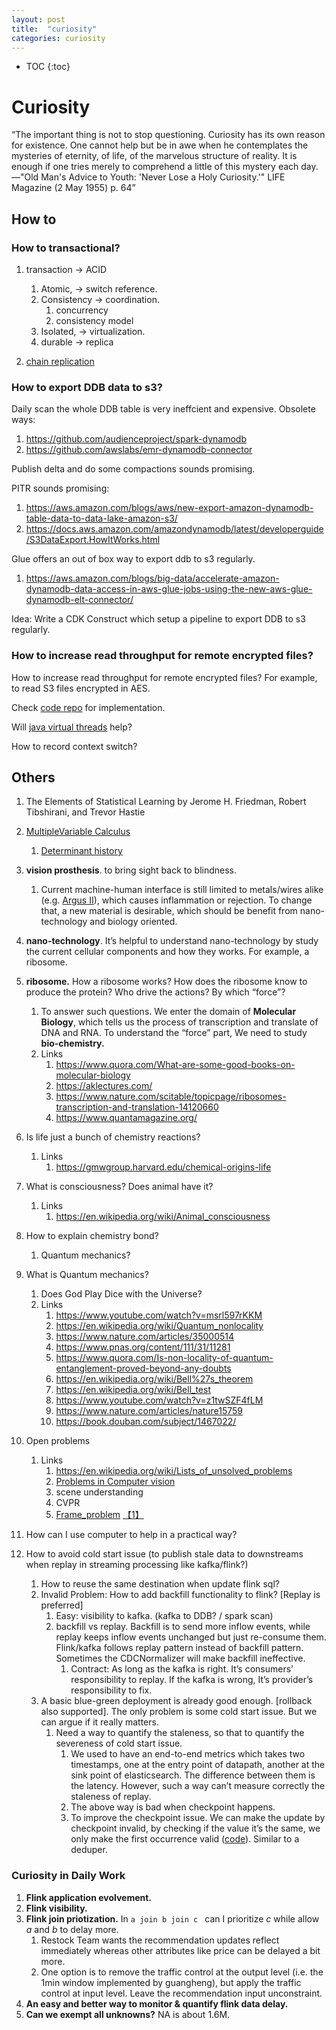 ```yaml
---
layout: post
title:  "curiosity"
categories: curiosity 
---
```


* TOC
{:toc}


# Curiosity

“The important thing is not to stop questioning. Curiosity has its own reason for existence. One cannot help but be in awe when he contemplates the mysteries of eternity, of life, of the marvelous structure of reality. It is enough if one tries merely to comprehend a little of this mystery each day.
—"Old Man's Advice to Youth: 'Never Lose a Holy Curiosity.'" LIFE Magazine (2 May 1955) p. 64”

## How to

### How to transactional?

1. transaction -> ACID
      1. Atomic, -> switch reference.
      1. Consistency -> coordination.
         1. concurrency
         1. consistency model
      1. Isolated, -> virtualization.
      1. durable -> replica

1. [chain replication](https://www.cs.cornell.edu/home/rvr/papers/OSDI04.pdf)

### How to export DDB data to s3?

Daily scan the whole DDB table is very ineffcient and expensive. Obsolete ways:

1. https://github.com/audienceproject/spark-dynamodb
1. https://github.com/awslabs/emr-dynamodb-connector

Publish delta and do some compactions sounds promising.

PITR sounds promising:

1. https://aws.amazon.com/blogs/aws/new-export-amazon-dynamodb-table-data-to-data-lake-amazon-s3/
1. https://docs.aws.amazon.com/amazondynamodb/latest/developerguide/S3DataExport.HowItWorks.html

Glue offers an out of box way to export ddb to s3 regularly.

1. https://aws.amazon.com/blogs/big-data/accelerate-amazon-dynamodb-data-access-in-aws-glue-jobs-using-the-new-aws-glue-dynamodb-elt-connector/

Idea: Write a CDK Construct which setup a pipeline to export DDB to s3 regularly.

### How to increase read throughput for remote encrypted files?

How to increase read throughput for remote encrypted files? For example, to read
S3 files encrypted in AES.

Check [code repo][code] for implementation.

Will [java virtual threads][java-virtual-threads] help?

How to record context switch?

[code]: https://github.com/wangzhihao/read-performance
[java-virtual-threads]: https://www.infoq.com/articles/java-virtual-threads/

## Others

1. The Elements of Statistical Learning by Jerome H. Friedman, Robert Tibshirani, and Trevor Hastie
2. [MultipleVariable Calculus](https://ocw.mit.edu/courses/mathematics/18-02sc-multivariable-calculus-fall-2010/syllabus/)
    1. [Determinant history](https://www.youtube.com/watch?v=Vg1e2FEpf9w)




1. **vision prosthesis**. to bring sight back to blindness. 
    1. Current machine-human interface is still limited to metals/wires alike (e.g. [Argus II](https://en.wikipedia.org/wiki/Argus_retinal_prosthesis)), which causes inflammation or rejection. To change that, a new material is desirable, which should be benefit from nano-technology and biology oriented.
2. **nano-technology**. It’s helpful to understand nano-technology by study the current cellular components and how they works. For example, a ribosome.
3. **ribosome.** How a ribosome works? How does the ribosome know to produce the protein? Who drive the actions? By which “force”?
    1. To answer such questions. We enter the domain of **Molecular Biology**, which tells us the process of transcription and translate of DNA and RNA. To understand the “force” part, We need to study **bio-chemistry.**
    2. Links
        1. https://www.quora.com/What-are-some-good-books-on-molecular-biology
        2. https://aklectures.com/
        3. https://www.nature.com/scitable/topicpage/ribosomes-transcription-and-translation-14120660
        4. https://www.quantamagazine.org/
4. Is life just a bunch of chemistry reactions?
    1. Links
        1. https://gmwgroup.harvard.edu/chemical-origins-life
5. What is consciousness? Does animal have it?
    1. Links
        1. https://en.wikipedia.org/wiki/Animal_consciousness
6. How to explain chemistry bond?
    1. Quantum mechanics?
7. What is Quantum mechanics?
    1. Does God Play Dice with the Universe?
    2. Links
        1. https://www.youtube.com/watch?v=msrl597rKKM
        2. https://en.wikipedia.org/wiki/Quantum_nonlocality
        3. https://www.nature.com/articles/35000514
        4. https://www.pnas.org/content/111/31/11281
        5. https://www.quora.com/Is-non-locality-of-quantum-entanglement-proved-beyond-any-doubts
        6. https://en.wikipedia.org/wiki/Bell%27s_theorem
        7. https://en.wikipedia.org/wiki/Bell_test
        8. https://www.youtube.com/watch?v=z1twSZF4fLM
        9. https://www.nature.com/articles/nature15759
        10. https://book.douban.com/subject/1467022/
8. Open problems
    1. Links
        1. https://en.wikipedia.org/wiki/Lists_of_unsolved_problems
        2. [Problems in Computer vision](https://www.youtube.com/watch?v=tOiwKqyocI8)
        3. scene understanding
        4. CVPR
        5. [Frame_problem](https://en.wikipedia.org/wiki/Frame_problem) [【1】](https://medium.com/@jockeyng/%E6%A1%86%E6%9E%B6%E5%95%8F%E9%A1%8C-1686bda35d7b)
9. How can I use computer to help in a practical way?
10. How to avoid cold start issue (to publish stale data to downstreams when replay in streaming processing like kafka/flink?)
    1. How to reuse the same destination when update flink sql?
    2. Invalid Problem: How to add backfill functionality to flink? [Replay is preferred]
        1. Easy: visibility to kafka. (kafka to DDB? / spark scan)
        2. backfill vs replay. Backfill is to send more inflow events, while replay keeps inflow events unchanged but just re-consume them. Flink/kafka follows replay pattern instead of backfill pattern. Sometimes the CDCNormalizer will make backfill ineffective.
            1. Contract: As long as the kafka is right. It’s consumers’ responsibility to replay. If the kafka is wrong, It’s provider’s responsibility to fix.
    3. A basic blue-green deployment is already good enough. [rollback also supported]. The only problem is some cold start issue. But we can argue if it really matters.
        1. Need a way to quantify the staleness, so that to quantify the severeness of cold start issue.
            1. We used to have an end-to-end metrics which takes two timestamps, one at the entry point of datapath, another at the sink point of elasticsearch. The difference between them is the latency. However, such a way can’t measure correctly the staleness of replay.
            2. The above way is bad when checkpoint happens.
            3. To improve the checkpoint issue. We can make the update by checkpoint invalid, by checking if the value it’s the same, we only make the first occurrence valid ([code](https://code.amazon.com/packages/ICatFlinkUDF/blobs/mainline/--/src/main/java/com/amazon/icat/udf/LatencyUDF.java)). Similar to a deduper. 

### Curiosity in Daily Work

1. **Flink application evolvement.**
2. **Flink visibility.**
3. **Flink join priotization.** In `a join b join c ` can I prioritize *c* while allow *a* and *b* to delay more. 
    1. Restock Team wants the recommendation updates reflect immediately whereas other attributes like price can be delayed a bit more.
    2. One option is to remove the traffic control at the output level (i.e. the 1min window implemented by guangheng), but apply the traffic control at input level. Leave the recommendation input unconstraint.
4. **An easy and better way to monitor & quantify flink data delay.**
5. **Can we exempt all unknowns?** NA is about 1.6M.







